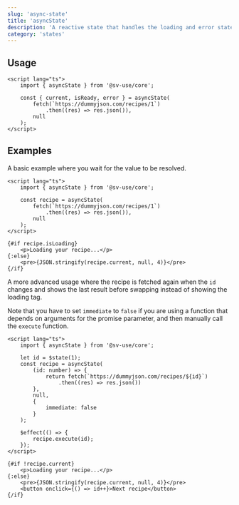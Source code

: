 ```yaml
---
slug: 'async-state'
title: 'asyncState'
description: 'A reactive state that handles the loading and error states of a promise.'
category: 'states'
---
```


## Usage

```svelte
<script lang="ts">
	import { asyncState } from '@sv-use/core';

	const { current, isReady, error } = asyncState(
		fetch(`https://dummyjson.com/recipes/1`)
            .then((res) => res.json()),
		null
	);
</script>
```

## Examples

A basic example where you wait for the value to be resolved.

```svelte
<script lang="ts">
	import { asyncState } from '@sv-use/core';

	const recipe = asyncState(
		fetch(`https://dummyjson.com/recipes/1`)
            .then((res) => res.json()),
		null
	);
</script>

{#if recipe.isLoading}
	<p>Loading your recipe...</p>
{:else}
	<pre>{JSON.stringify(recipe.current, null, 4)}</pre>
{/if}
```

A more advanced usage where the recipe is fetched again when the `id` changes and shows the last result before swapping instead of showing the loading tag.

Note that you have to set `immediate` to `false` if you are using a function that depends on arguments for the promise parameter, and then manually call the `execute` function.

```svelte
<script lang="ts">
	import { asyncState } from '@sv-use/core';

	let id = $state(1);
	const recipe = asyncState(
		(id: number) => {
            return fetch(`https://dummyjson.com/recipes/${id}`)
                .then((res) => res.json())
        },
		null,
		{
			immediate: false
		}
	);

	$effect(() => {
		recipe.execute(id);
	});
</script>

{#if !recipe.current}
	<p>Loading your recipe...</p>
{:else}
	<pre>{JSON.stringify(recipe.current, null, 4)}</pre>
	<button onclick={() => id++}>Next recipe</button>
{/if}
```
